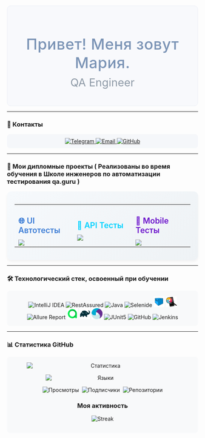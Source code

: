 <div align="center" style="background-color: #f8f9fc; padding: 20px; border-radius: 10px; border: 1px solid #eaeef5;">
  <h1 style="font-size: 2.5rem; color: #7a93b5; margin-bottom: 10px; font-weight: 500; letter-spacing: 0.5px;">Привет! Меня зовут Мария.</h1>
  <h2 style="font-size: 1.8rem; color: #8d99a6; margin-top: 0; font-weight: 400;">QA Engineer</h2>
</div>

---
### 📍 Контакты
<p align="center" style="background-color: #f5f7fa; padding: 10px; border-radius: 8px;">
  <a href="https://t.me/mariyalgri">
    <img src="https://img.shields.io/badge/-Telegram-8aa2c7?style=for-the-badge&logo=telegram&logoColor=white&labelColor=e8edf7" alt="Telegram">
  </a>
  <a href="mailto:panch-maria@yandex.ru">
    <img src="https://img.shields.io/badge/-Email-b88a8a?style=for-the-badge&logo=mail.ru&logoColor=white&labelColor=f7e8e8" alt="Email">
  </a>
  <a href="https://github.com/MariaLGri">
    <img src="https://img.shields.io/badge/-GitHub-9a8cb1?style=for-the-badge&logo=github&logoColor=white&labelColor=f0e8f7" alt="GitHub">
  </a>
</p>

---


### 🎯 Мои дипломные проекты ( Реализованы во время обучения в Школе инженеров по автоматизации тестирования qa.guru )
<div style="background: linear-gradient(135deg, #f6f9fc 0%, #eef2f5 100%); padding: 20px; border-radius: 12px; box-shadow: 0 4px 6px rgba(0,0,0,0.05);">

<table>
  <tr>
    <td width="33%" style="padding: 0 10px;">
      <h3 style="color: #3a7bd5; font-size: 1.3rem; margin-bottom: 12px; font-weight: 600;">🌐 UI Автотесты</h3>
      <a href="https://github.com/MariaLGri/UI_final_project">
        <img src="https://github-readme-stats.vercel.app/api/pin/?username=MariaLGri&repo=UI_final_project&theme=default&bg_color=f6f9fc&title_color=3a7bd5&text_color=2d3748&border_color=cbd5e0" />
      </a>
    </td>
    <td width="33%" style="padding: 0 10px;">
      <h3 style="color: #00d2ff; font-size: 1.3rem; margin-bottom: 12px; font-weight: 600;">🔌 API Тесты</h3>
      <a href="https://github.com/MariaLGri/Api_final_project">
        <img src="https://github-readme-stats.vercel.app/api/pin/?username=MariaLGri&repo=Api_final_project&theme=default&bg_color=f6f9fc&title_color=00d2ff&text_color=2d3748&border_color=cbd5e0" />
      </a>
    </td>
    <td width="33%" style="padding: 0 10px;">
      <h3 style="color: #6a11cb; font-size: 1.3rem; margin-bottom: 12px; font-weight: 600;">📱 Mobile Тесты</h3>
      <a href="https://github.com/MariaLGri/mobile_automation_final_project">
        <img src="https://github-readme-stats.vercel.app/api/pin/?username=MariaLGri&repo=mobile_automation_final_project&theme=default&bg_color=f6f9fc&title_color=6a11cb&text_color=2d3748&border_color=cbd5e0" />
      </a>
    </td>
  </tr>
</table>

</div>

---


### 🛠 Технологический стек, освоенный при обучении
<p align="center" style="background-color: #f8f9fa; padding: 15px; border-radius: 8px;">
  <img width="6%" title="IntelliJ IDEA" src="https://cdn.jsdelivr.net/gh/devicons/devicon/icons/intellij/intellij-original.svg">
  <img width="6%" title="RestAssured" src="https://avatars.githubusercontent.com/u/19369327?s=200&v=4">
  <img width="6%" title="Java" src="https://cdn.jsdelivr.net/gh/devicons/devicon/icons/java/java-original.svg">
  <img width="8%" title="Selenide" src="https://selenide.org/images/selenide-logo-big.png">
  <img width="6%" title="Selenoid" src="icon/Selenoid.svg">
  <img width="6%" title="Appium inspector" src="icon/appium_inspector.png">
  <img width="6%" title="Allure Report" src="https://avatars.githubusercontent.com/u/5879127?s=200&v=4">
  <img width="6%" title="Allure TestOps" src="icon/Allure_TO.svg">
  <img width="6%" title="Gradle" src="icon/Gradle.svg">
  <img width="6%" title="Appium" src="icon/Appium.svg">
  <img width="6%" title="JUnit5" src="https://junit.org/junit5/assets/img/junit5-logo.png">
  <img width="6%" title="GitHub" src="https://cdn.jsdelivr.net/gh/devicons/devicon/icons/github/github-original.svg">
  <img width="6%" title="Jenkins" src="https://cdn.jsdelivr.net/gh/devicons/devicon/icons/jenkins/jenkins-original.svg">
</p>

---

### 📊 Статистика GitHub

<div align="center" style="background-color: #f8f9fa; padding: 15px; border-radius: 8px;">

<!-- Основные графики -->
<div style="display: flex; flex-wrap: wrap; justify-content: center; gap: 15px; margin-bottom: 15px;">
  <img src="https://github-readme-stats.vercel.app/api?username=MariaLGri&show_icons=true&theme=default&title_color=4a6fa5&text_color=495057&icon_color=6e5494&border_color=dee2e6&bg_color=f8f9fa&hide_border=true&include_all_commits=true&count_private=true" alt="Статистика" width="400">
  
  <img src="https://github-readme-stats.vercel.app/api/top-langs/?username=MariaLGri&layout=compact&theme=default&title_color=4a6fa5&text_color=495057&border_color=dee2e6&bg_color=f8f9fa&hide_border=true&langs_count=5" alt="Языки" width="300">
</div>

<!-- Компактные счетчики в одну строку -->
<div style="display: flex; justify-content: center; gap: 8px; flex-wrap: wrap;">
  <img src="https://komarev.com/ghpvc/?username=MariaLGri&color=4a6fa5&style=flat-square&label=Views" alt="Просмотры">
  <img src="https://img.shields.io/github/followers/MariaLGri?color=6e5494&style=flat-square&label=Followers" alt="Подписчики">
  <img src="https://img.shields.io/badge/Repos-8-ff6b6b?style=flat-square" alt="Репозитории">
</div>

### Моя активность
![Streak](https://streak-stats.demolab.com?user=MariaLGri&theme=default)
</div>
